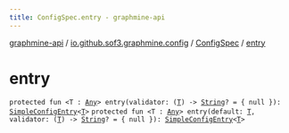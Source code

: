 ```yaml
---
title: ConfigSpec.entry - graphmine-api
---
```


[graphmine-api](../../index.html) / [io.github.sof3.graphmine.config](../index.html) / [ConfigSpec](index.html) / [entry](./entry.html)

# entry

`protected fun <T : `[`Any`](https://kotlinlang.org/api/latest/jvm/stdlib/kotlin/-any/index.html)`> entry(validator: (`[`T`](entry.html#T)`) -> `[`String`](https://kotlinlang.org/api/latest/jvm/stdlib/kotlin/-string/index.html)`? = { null }): `[`SimpleConfigEntry`](../-simple-config-entry/index.html)`<`[`T`](entry.html#T)`>`
`protected fun <T : `[`Any`](https://kotlinlang.org/api/latest/jvm/stdlib/kotlin/-any/index.html)`> entry(default: `[`T`](entry.html#T)`, validator: (`[`T`](entry.html#T)`) -> `[`String`](https://kotlinlang.org/api/latest/jvm/stdlib/kotlin/-string/index.html)`? = { null }): `[`SimpleConfigEntry`](../-simple-config-entry/index.html)`<`[`T`](entry.html#T)`>`
